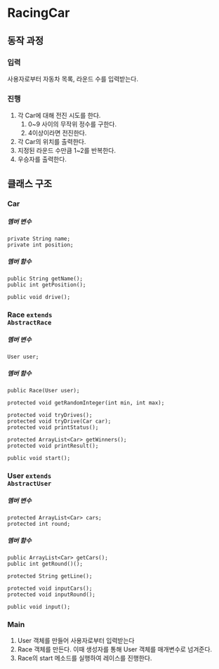 # RacingCar

## 동작 과정

### 입력
사용자로부터 자동차 목록, 라운드 수를 입력받는다.

### 진행
1. 각 Car에 대해 전진 시도를 한다.<br>
    1. 0~9 사이의 무작위 정수를 구한다.<br>
    2. 4이상이라면 전진한다.
2. 각 Car의 위치를 출력한다.
3. 지정된 라운드 수만큼 1~2를 반복한다.
4. 우승자를 출력한다.


## 클래스 구조

### Car
##### 멤버 변수
	private String name;
	private int position;

##### 멤버 함수
	public String getName();
	public int getPosition();

	public void drive();

### Race <code>extends AbstractRace</code>
##### 멤버 변수
    User user;

##### 멤버 함수
	public Race(User user);

	protected void getRandomInteger(int min, int max);

	protected void tryDrives();
	protected void tryDrive(Car car);
	protected void printStatus();

	protected ArrayList<Car> getWinners();
	protected void printResult();

	public void start();

### User <code>extends AbstractUser</code>
##### 멤버 변수
	protected ArrayList<Car> cars;
	protected int round;
##### 멤버 함수
	public ArrayList<Car> getCars();
	public int getRound()();

	protected String getLine();

	protected void inputCars();
	protected void inputRound();

	public void input();

### Main
1. User 객체를 만들어 사용자로부터 입력받는다
2. Race 객체를 만든다. 이때 생성자를 통해 User 객체를 매개변수로 넘겨준다.
3. Race의 start 메소드를 실행하여 레이스를 진행한다.
